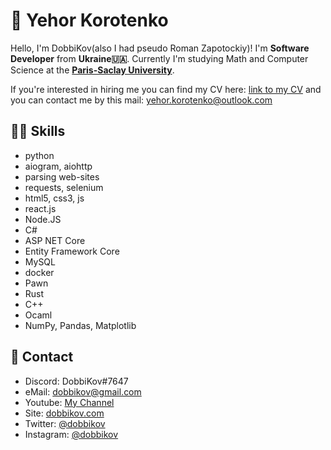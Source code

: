 # 👋 Yehor Korotenko
Hello, I'm DobbiKov(also I had pseudo Roman Zapotockiy)! I'm **Software Developer** from **Ukraine🇺🇦**. Currently I'm studying Math and Computer Science at the [**Paris-Saclay University**](https://universite-paris-saclay.fr). 

If you're interested in hiring me you can find my CV here: [link to my CV](https://dobbikov.com/about_me) and you can contact me by this mail: [yehor.korotenko@outlook.com](mailto:yehor.korotenko@outlook.com)

## 👨‍💻 Skills
- python
- aiogram, aiohttp
- parsing web-sites
- requests, selenium
- html5, css3, js
- react.js
- Node.JS
- C#
- ASP NET Core
- Entity Framework Core
- MySQL
- docker
- Pawn
- Rust
- C++
- Ocaml
- NumPy, Pandas, Matplotlib

## 🤝 Contact
- Discord: DobbiKov#7647
- eMail: dobbikov@gmail.com
- Youtube: [My Channel](https://www.youtube.com/channel/UCTZPd4-fWOOdaqLzBwJQolw)
- Site: [dobbikov.com](https://dobbikov.com)
- Twitter: [@dobbikov](https://x.com/dobbikov)
- Instagram: [@dobbikov](https://instagram.com/dobbikov)
